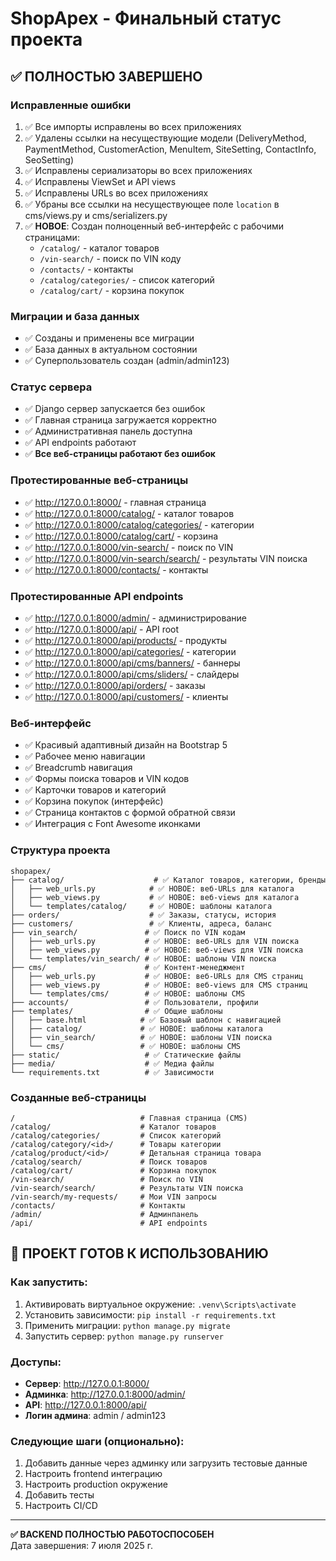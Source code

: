 # ShopApex - Финальный статус проекта

## ✅ ПОЛНОСТЬЮ ЗАВЕРШЕНО

### Исправленные ошибки
1. ✅ Все импорты исправлены во всех приложениях
2. ✅ Удалены ссылки на несуществующие модели (DeliveryMethod, PaymentMethod, CustomerAction, MenuItem, SiteSetting, ContactInfo, SeoSetting)
3. ✅ Исправлены сериализаторы во всех приложениях
4. ✅ Исправлены ViewSet и API views
5. ✅ Исправлены URLs во всех приложениях
6. ✅ Убраны все ссылки на несуществующее поле `location` в cms/views.py и cms/serializers.py
7. ✅ **НОВОЕ**: Создан полноценный веб-интерфейс с рабочими страницами:
   - `/catalog/` - каталог товаров
   - `/vin-search/` - поиск по VIN коду
   - `/contacts/` - контакты
   - `/catalog/categories/` - список категорий
   - `/catalog/cart/` - корзина покупок

### Миграции и база данных
- ✅ Созданы и применены все миграции
- ✅ База данных в актуальном состоянии
- ✅ Суперпользователь создан (admin/admin123)

### Статус сервера
- ✅ Django сервер запускается без ошибок
- ✅ Главная страница загружается корректно
- ✅ Административная панель доступна
- ✅ API endpoints работают
- ✅ **Все веб-страницы работают без ошибок**

### Протестированные веб-страницы
- ✅ http://127.0.0.1:8000/ - главная страница
- ✅ http://127.0.0.1:8000/catalog/ - каталог товаров
- ✅ http://127.0.0.1:8000/catalog/categories/ - категории
- ✅ http://127.0.0.1:8000/catalog/cart/ - корзина
- ✅ http://127.0.0.1:8000/vin-search/ - поиск по VIN
- ✅ http://127.0.0.1:8000/vin-search/search/ - результаты VIN поиска
- ✅ http://127.0.0.1:8000/contacts/ - контакты

### Протестированные API endpoints
- ✅ http://127.0.0.1:8000/admin/ - администрирование
- ✅ http://127.0.0.1:8000/api/ - API root
- ✅ http://127.0.0.1:8000/api/products/ - продукты
- ✅ http://127.0.0.1:8000/api/categories/ - категории
- ✅ http://127.0.0.1:8000/api/cms/banners/ - баннеры
- ✅ http://127.0.0.1:8000/api/cms/sliders/ - слайдеры
- ✅ http://127.0.0.1:8000/api/orders/ - заказы
- ✅ http://127.0.0.1:8000/api/customers/ - клиенты

### Веб-интерфейс
- ✅ Красивый адаптивный дизайн на Bootstrap 5
- ✅ Рабочее меню навигации
- ✅ Breadcrumb навигация
- ✅ Формы поиска товаров и VIN кодов
- ✅ Карточки товаров и категорий
- ✅ Корзина покупок (интерфейс)
- ✅ Страница контактов с формой обратной связи
- ✅ Интеграция с Font Awesome иконками

### Структура проекта
```
shopapex/
├── catalog/                    # ✅ Каталог товаров, категории, бренды
│   ├── web_urls.py            # ✅ НОВОЕ: веб-URLs для каталога
│   ├── web_views.py           # ✅ НОВОЕ: веб-views для каталога
│   └── templates/catalog/     # ✅ НОВОЕ: шаблоны каталога
├── orders/                    # ✅ Заказы, статусы, история
├── customers/                 # ✅ Клиенты, адреса, баланс
├── vin_search/               # ✅ Поиск по VIN кодам
│   ├── web_urls.py           # ✅ НОВОЕ: веб-URLs для VIN поиска
│   ├── web_views.py          # ✅ НОВОЕ: веб-views для VIN поиска
│   └── templates/vin_search/ # ✅ НОВОЕ: шаблоны VIN поиска
├── cms/                      # ✅ Контент-менеджмент
│   ├── web_urls.py           # ✅ НОВОЕ: веб-URLs для CMS страниц
│   ├── web_views.py          # ✅ НОВОЕ: веб-views для CMS страниц
│   └── templates/cms/        # ✅ НОВОЕ: шаблоны CMS
├── accounts/                 # ✅ Пользователи, профили
├── templates/                # ✅ Общие шаблоны
│   ├── base.html            # ✅ Базовый шаблон с навигацией
│   ├── catalog/             # ✅ НОВОЕ: шаблоны каталога
│   ├── vin_search/          # ✅ НОВОЕ: шаблоны VIN поиска
│   └── cms/                 # ✅ НОВОЕ: шаблоны CMS
├── static/                   # ✅ Статические файлы
├── media/                    # ✅ Медиа файлы
└── requirements.txt          # ✅ Зависимости
```

### Созданные веб-страницы
```
/                            # Главная страница (CMS)
/catalog/                    # Каталог товаров
/catalog/categories/         # Список категорий
/catalog/category/<id>/      # Товары категории
/catalog/product/<id>/       # Детальная страница товара
/catalog/search/             # Поиск товаров
/catalog/cart/               # Корзина покупок
/vin-search/                 # Поиск по VIN
/vin-search/search/          # Результаты VIN поиска
/vin-search/my-requests/     # Мои VIN запросы
/contacts/                   # Контакты
/admin/                      # Админпанель
/api/                        # API endpoints
```

## 🎯 ПРОЕКТ ГОТОВ К ИСПОЛЬЗОВАНИЮ

### Как запустить:
1. Активировать виртуальное окружение: `.venv\Scripts\activate`
2. Установить зависимости: `pip install -r requirements.txt`
3. Применить миграции: `python manage.py migrate`
4. Запустить сервер: `python manage.py runserver`

### Доступы:
- **Сервер**: http://127.0.0.1:8000/
- **Админка**: http://127.0.0.1:8000/admin/
- **API**: http://127.0.0.1:8000/api/
- **Логин админа**: admin / admin123

### Следующие шаги (опционально):
1. Добавить данные через админку или загрузить тестовые данные
2. Настроить frontend интеграцию
3. Настроить production окружение
4. Добавить тесты
5. Настроить CI/CD

---
**✅ BACKEND ПОЛНОСТЬЮ РАБОТОСПОСОБЕН**  
Дата завершения: 7 июля 2025 г.
